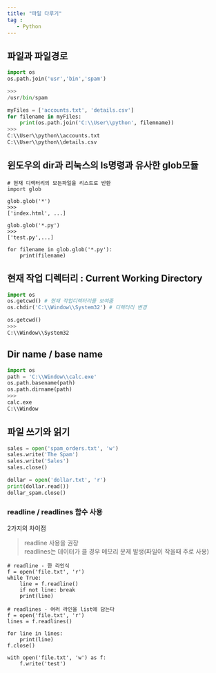 ```yaml
---
title: "파일 다루기"
tag : 
   - Python 
---
```


## 파일과 파일경로
```python
import os
os.path.join('usr','bin','spam')

>>>
/usr/bin/spam

myFiles = ['accounts.txt', 'details.csv']
for filename in myFiles:
    print(os.path.join('C:\\User\\python', filemname))
>>>
C:\\User\\python\\accounts.txt
C:\\User\\python\\details.csv
```

## 윈도우의 dir과 리눅스의 ls명령과 유사한 glob모듈
```
# 현재 디렉터리의 모든파일을 리스트로 반환
import glob

glob.glob('*')
>>>
['index.html', ...]

glob.glob('*.py')
>>>
['test.py',...]

for filename in glob.glob('*.py'):
    print(filename)
```

## 현재 작업 디렉터리 : Current Working Directory
```python
import os
os.getcwd() # 현재 작업디렉터리를 보여줌
os.chdir('C:\\Window\\System32') # 디렉터리 변경

os.getcwd()
>>> 
C:\\Window\\System32
```

## Dir name / base name
```python
import os
path = 'C:\\Window\\calc.exe'
os.path.basename(path)
os.path.dirname(path)
>>>
calc.exe
C:\\Window
```

## 파일 쓰기와 읽기
```python
sales = open('spam_orders.txt', 'w')
sales.write('The Spam')
sales.write('Sales')
sales.close()

dollar = open('dollar.txt', 'r')
print(dollar.read())
dollar_spam.close()
```

### readline / readlines 함수 사용
2가지의 차이점
> readline 사용을 권장  
> readlines는 데이터가 클 경우 메모리 문제 발생(파일이 작을때 주로 사용)
```
# readline - 한 라인식
f = open('file.txt', 'r')
while True:
    line = f.readline()
    if not line: break
    print(line)
    
# readlines - 여러 라인을 list에 담는다
f = open('file.txt', 'r')
lines = f.readlines()

for line in lines:
    print(line)
f.close()

with open('file.txt', 'w') as f:
    f.write('test')
```

